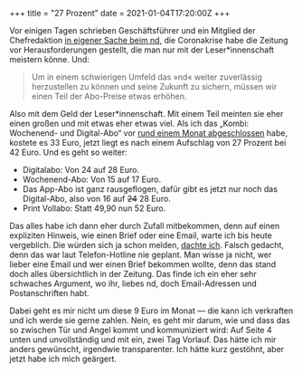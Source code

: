 +++
title = "27 Prozent"
date = 2021-01-04T17:20:00Z
+++

Vor einigen Tagen schrieben Geschäftsführer und ein Mitglied der Chefredaktion [in eigener Sache beim nd](https://www.neues-deutschland.de/artikel/1146380.die-feine-englische-art.html), die Coronakrise habe die Zeitung vor Herausforderungen gestellt, die man nur mit der Leser\*innenschaft meistern könne. Und:

> Um in einem schwierigen Umfeld das »nd« weiter zuverlässig herzustellen zu können und seine Zukunft zu sichern, müssen wir einen Teil der Abo-Preise etwas erhöhen.

<!-- more -->

Also mit dem Geld der Leser\*innenschaft. Mit einem Teil meinten sie eher einen großen und mit etwas eher etwas viel. Als ich das „Kombi: Wochenend- und Digital-Abo“ vor [rund einem Monat abgeschlossen](/2020/durchgerungen/) habe, kostete es 33 Euro, jetzt liegt es nach einem Aufschlag von 27 Prozent bei 42 Euro. Und es geht so weiter:

- Digitalabo: Von 24 auf 28 Euro.
- Wochenend-Abo: Von 15 auf 17 Euro.
- Das App-Abo ist ganz rausgeflogen, dafür gibt es jetzt nur noch das Digital-Abo, also von 16 auf <del>24</del> 28 Euro.
- Print Vollabo: Statt 49,90 nun 52 Euro.

Das alles habe ich dann eher durch Zufall mitbekommen, denn auf einen expliziten Hinweis, wie einen Brief oder eine Email, warte ich bis heute vergeblich. Die würden sich ja schon melden, [dachte ich](https://twitter.com/zeitschlag/status/1344593190448455680). Falsch gedacht, denn das war laut Telefon-Hotline nie geplant. Man wisse ja nicht, wer lieber eine Email und wer einen Brief bekommen wollte, denn das stand doch alles übersichtlich in der Zeitung. Das finde ich ein eher sehr schwaches Argument, wo ihr, liebes nd, doch Email-Adressen und Postanschriften habt.

Dabei geht es mir nicht um diese 9 Euro im Monat — die kann ich verkraften und ich werde sie gerne zahlen. Nein, es geht mir darum, wie und dass das so zwischen Tür und Angel kommt und kommuniziert wird: Auf Seite 4 unten und unvollständig und mit ein, zwei Tag Vorlauf. Das hätte ich mir anders gewünscht, irgendwie transparenter. Ich hätte kurz gestöhnt, aber jetzt habe ich mich geärgert.